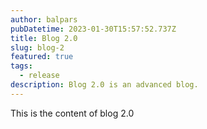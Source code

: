 ```yaml
---
author: balpars
pubDatetime: 2023-01-30T15:57:52.737Z
title: Blog 2.0
slug: blog-2
featured: true
tags:
  - release
description: Blog 2.0 is an advanced blog.
---
```


This is the content of blog 2.0